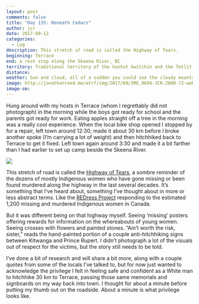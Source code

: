 ```yaml
---
layout: post
comments: false
title: "Day 135: Beneath Cedars"
author: jcr
date: 2017-09-12
categories:
  - Log
description: This stretch of road is called the Highway of Tears.
beginning: Terrace
end: a rest stop along the Skeena River, BC
territory: Traditional territory of the Vuntut Gwitchin and the Tetlit Gwich’in 
distance: 
weather: Sun and cloud, all of a sudden you could see the cloudy mountain passes we’d cycled through
image: http://jonathonreed.me/atrf/img/2017/09/IMG_9694-JCR-2000-72-web.jpg
image-sm:
---
```


Hung around with my hosts in Terrace (whom I regrettably did not photograph) in the morning while the boys got ready for school and the parents got ready for work. Eating apples straight off a tree in the morning was a really cool experience. When the local bike shop opened I stopped by for a repair, left town around 12:30; made it about 30 km before I broke another spoke (I’m carrying a lot of weight) and then hitchhiked back to Terrace to get it fixed. Left town again around 3:30 and made it a bit farther than I had earlier to set up camp beside the Skeena River.

<img src="http://jonathonreed.me/atrf/img/2017/09/IMG_9688-JCR-2000-72-web.jpg">

This stretch of road is called the <a href="http://www.highwayoftears.ca">Highway of Tears</a>, a sombre reminder of the dozens of mostly Indigenous women who have gone missing or been found murdered along the highway in the last several decades. It’s something that I’ve heard about, something I’ve thought about in more or less abstract terms. Like the <a href="http://www.theredressproject.org">REDress Project</a> responding to the estimated 1,200 missing and murdered Indigenous women in Canada.

But it was different being on that highway myself. Seeing ‘missing’ posters offering rewards for information on the whereabouts of young women. Seeing crosses with flowers and painted stones. “Ain’t worth the risk, sister,” reads the hand-painted portion of a couple anti-hitchhiking signs between Kitwanga and Prince Rupert. I didn’t photograph a lot of the visuals out of respect for the victims, but the story still needs to be told.

I’ve done a bit of research and will share a bit more, along with a couple quotes from some of the locals I’ve talked to, but for now just wanted to acknowledge the privilege I felt in feeling safe and confident as a White man to hitchhike 30 km to Terrace, passing those same memorials and signboards on my way back into town. I thought for about a minute before putting my thumb out on the roadside. About a minute is what privilege looks like.